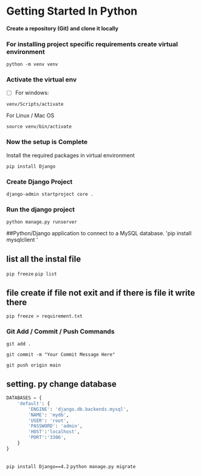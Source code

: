 # Getting Started In Python

#### Create a repository (Git) and clone it locally

### For installing project specific requirements create virtual environment

`python -m venv venv `

### Activate the virtual env

* [ ] For windows:

`venv/Scripts/activate`

For Linux / Mac OS

`source venv/bin/activate`

### Now the setup is Complete

Install the required packages in virtual environment

`pip install Django`

### Create Django Project

`django-admin startproject core .`

### Run the django project

`python manage.py runserver`

##Python/Django application to connect to a MySQL database.
 'pip install mysqlclient '


 ## list all the instal file
  `pip freeze`
  `pip list`

  ## file create if file not exit and if there is file it write there
  `pip freeze > requirement.txt`

### Git Add / Commit / Push Commands

`git add .`

`git commit -m "Your Commit Message Here"`

`git push origin main`

## setting. py change database
```python
DATABASES = {
    'default': {
        'ENGINE': 'django.db.backends.mysql',
        'NAME': 'mydb',
        'USER': 'root',
        'PASSWORD': 'admin',
        'HOST':'localhost',
        'PORT':'3306',
    }
}
```
##
`pip install Django==4.2`
`python manage.py migrate`
